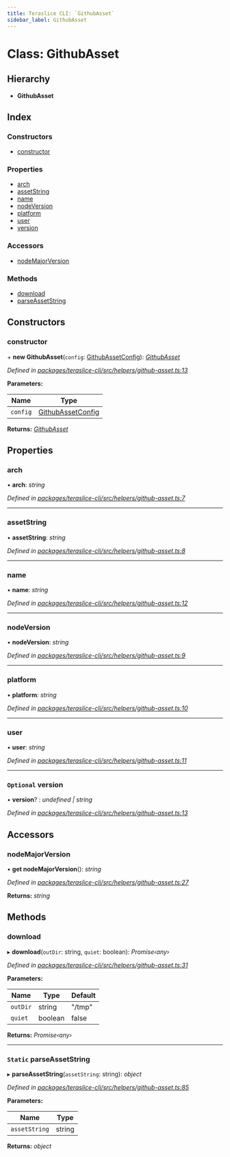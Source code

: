 ```yaml
---
title: Teraslice CLI: `GithubAsset`
sidebar_label: GithubAsset
---
```


# Class: GithubAsset

## Hierarchy

* **GithubAsset**

## Index

### Constructors

* [constructor](githubasset.md#constructor)

### Properties

* [arch](githubasset.md#arch)
* [assetString](githubasset.md#assetstring)
* [name](githubasset.md#name)
* [nodeVersion](githubasset.md#nodeversion)
* [platform](githubasset.md#platform)
* [user](githubasset.md#user)
* [version](githubasset.md#optional-version)

### Accessors

* [nodeMajorVersion](githubasset.md#nodemajorversion)

### Methods

* [download](githubasset.md#download)
* [parseAssetString](githubasset.md#static-parseassetstring)

## Constructors

###  constructor

\+ **new GithubAsset**(`config`: [GithubAssetConfig](../interfaces/githubassetconfig.md)): *[GithubAsset](githubasset.md)*

*Defined in [packages/teraslice-cli/src/helpers/github-asset.ts:13](https://github.com/terascope/teraslice/blob/653cf7530/packages/teraslice-cli/src/helpers/github-asset.ts#L13)*

**Parameters:**

Name | Type |
------ | ------ |
`config` | [GithubAssetConfig](../interfaces/githubassetconfig.md) |

**Returns:** *[GithubAsset](githubasset.md)*

## Properties

###  arch

• **arch**: *string*

*Defined in [packages/teraslice-cli/src/helpers/github-asset.ts:7](https://github.com/terascope/teraslice/blob/653cf7530/packages/teraslice-cli/src/helpers/github-asset.ts#L7)*

___

###  assetString

• **assetString**: *string*

*Defined in [packages/teraslice-cli/src/helpers/github-asset.ts:8](https://github.com/terascope/teraslice/blob/653cf7530/packages/teraslice-cli/src/helpers/github-asset.ts#L8)*

___

###  name

• **name**: *string*

*Defined in [packages/teraslice-cli/src/helpers/github-asset.ts:12](https://github.com/terascope/teraslice/blob/653cf7530/packages/teraslice-cli/src/helpers/github-asset.ts#L12)*

___

###  nodeVersion

• **nodeVersion**: *string*

*Defined in [packages/teraslice-cli/src/helpers/github-asset.ts:9](https://github.com/terascope/teraslice/blob/653cf7530/packages/teraslice-cli/src/helpers/github-asset.ts#L9)*

___

###  platform

• **platform**: *string*

*Defined in [packages/teraslice-cli/src/helpers/github-asset.ts:10](https://github.com/terascope/teraslice/blob/653cf7530/packages/teraslice-cli/src/helpers/github-asset.ts#L10)*

___

###  user

• **user**: *string*

*Defined in [packages/teraslice-cli/src/helpers/github-asset.ts:11](https://github.com/terascope/teraslice/blob/653cf7530/packages/teraslice-cli/src/helpers/github-asset.ts#L11)*

___

### `Optional` version

• **version**? : *undefined | string*

*Defined in [packages/teraslice-cli/src/helpers/github-asset.ts:13](https://github.com/terascope/teraslice/blob/653cf7530/packages/teraslice-cli/src/helpers/github-asset.ts#L13)*

## Accessors

###  nodeMajorVersion

• **get nodeMajorVersion**(): *string*

*Defined in [packages/teraslice-cli/src/helpers/github-asset.ts:27](https://github.com/terascope/teraslice/blob/653cf7530/packages/teraslice-cli/src/helpers/github-asset.ts#L27)*

**Returns:** *string*

## Methods

###  download

▸ **download**(`outDir`: string, `quiet`: boolean): *Promise‹any›*

*Defined in [packages/teraslice-cli/src/helpers/github-asset.ts:31](https://github.com/terascope/teraslice/blob/653cf7530/packages/teraslice-cli/src/helpers/github-asset.ts#L31)*

**Parameters:**

Name | Type | Default |
------ | ------ | ------ |
`outDir` | string | "/tmp" |
`quiet` | boolean | false |

**Returns:** *Promise‹any›*

___

### `Static` parseAssetString

▸ **parseAssetString**(`assetString`: string): *object*

*Defined in [packages/teraslice-cli/src/helpers/github-asset.ts:85](https://github.com/terascope/teraslice/blob/653cf7530/packages/teraslice-cli/src/helpers/github-asset.ts#L85)*

**Parameters:**

Name | Type |
------ | ------ |
`assetString` | string |

**Returns:** *object*
